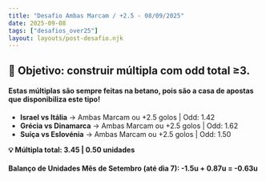 ```yaml
---
title: "Desafio Ambas Marcam / +2.5 - 08/09/2025"
date: 2025-09-08
tags: ["desafios_over25"]
layout: layouts/post-desafio.njk
---
```


## 🎯 Objetivo: construir múltipla com odd total ≥3.  

#### Estas múltiplas são sempre feitas na betano, pois são a casa de apostas que disponibiliza este tipo!


- **Israel vs Itália** → Ambas Marcam ou +2.5 golos | Odd: 1.42
- **Grécia vs Dinamarca** → Ambas Marcam ou +2.5 golos | Odd: 1.62  
- **Suíça vs Eslovénia** → Ambas Marcam ou +2.5 golos | Odd: 1.50 

**💡 Múltipla total: 3.45 | 0.50 unidades** 


#### Balanço de Unidades Mês de Setembro (até dia 7): -1.5u + 0.87u = -0.63u
